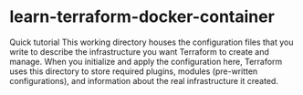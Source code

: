 # learn-terraform-docker-container
Quick tutorial 
This working directory houses the configuration files that you write to describe the infrastructure you want Terraform to create and manage. When you initialize and apply the configuration here, Terraform uses this directory to store required plugins, modules (pre-written configurations), and information about the real infrastructure it created.
